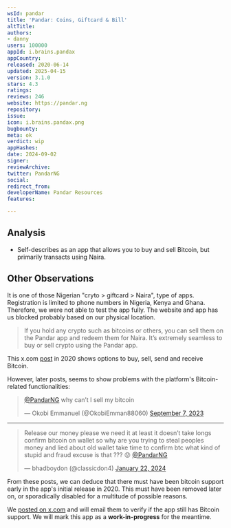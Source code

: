 ```yaml
---
wsId: pandar
title: 'Pandar: Coins, Giftcard & Bill'
altTitle: 
authors:
- danny
users: 100000
appId: i.brains.pandax
appCountry: 
released: 2020-06-14
updated: 2025-04-15
version: 3.1.0
stars: 4.3
ratings: 
reviews: 246
website: https://pandar.ng
repository: 
issue: 
icon: i.brains.pandax.png
bugbounty: 
meta: ok
verdict: wip
appHashes: 
date: 2024-09-02
signer: 
reviewArchive: 
twitter: PandarNG
social: 
redirect_from: 
developerName: Pandar Resources
features: 

---
```


## Analysis

- Self-describes as an app that allows you to buy and sell Bitcoin, but primarily transacts using Naira. 

## Other Observations

It is one of those Nigerian "cryto > giftcard > Naira", type of apps. Registration is limited to phone numbers in Nigeria, Kenya and Ghana. Therefore, we were not able to test the app fully. The website and app has us blocked probably based on our physical location. 

> If you hold any crypto such as bitcoins or others, you can sell them on the Pandar app and redeem them for Naira. It’s extremely seamless to buy or sell crypto using the Pandar app.

This x.com [post](https://x.com/PandarNG/status/1329791003302170628) in 2020 shows options to buy, sell, send and receive Bitcoin.

However, later posts, seems to show problems with the platform's Bitcoin-related functionalities:

<blockquote class="twitter-tweet"><p lang="en" dir="ltr"><a href="https://twitter.com/PandarNG?ref_src=twsrc%5Etfw">@PandarNG</a> why can’t I sell my bitcoin</p>&mdash; Okobi Emmanuel (@OkobiEmman88060) <a href="https://twitter.com/OkobiEmman88060/status/1699717081720365359?ref_src=twsrc%5Etfw">September 7, 2023</a></blockquote> <script async src="https://platform.twitter.com/widgets.js" charset="utf-8"></script> 

---

<blockquote class="twitter-tweet"><p lang="en" dir="ltr">Release our money please we need it at least it doesn’t take longs confirm bitcoin on wallet so why are you trying to steal peoples money and lied about old wallet take time to confirm btc what kind of stupid and fraud excuse is that ??? 😡 <a href="https://twitter.com/PandarNG?ref_src=twsrc%5Etfw">@PandarNG</a></p>&mdash; bhadboydon (@classicdon4) <a href="https://twitter.com/classicdon4/status/1749334456769355935?ref_src=twsrc%5Etfw">January 22, 2024</a></blockquote> <script async src="https://platform.twitter.com/widgets.js" charset="utf-8"></script> 

From these posts, we can deduce that there must have been bitcoin support early in the app's initial release in 2020. This must have been removed later on, or sporadically disabled for a multitude of possible reasons. 

We [posted on x.com](https://x.com/BitcoinWalletz/status/1830540030047318150) and will email them to verify if the app still has Bitcoin support. We will mark this app as a **work-in-progress** for the meantime.
